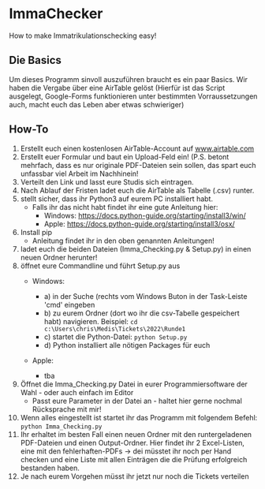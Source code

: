 # ImmaChecker
How to make Immatrikulationschecking easy!

## Die Basics

Um dieses Programm sinvoll auszuführen braucht es ein paar Basics.
Wir haben die Vergabe über eine AirTable gelöst (Hierfür ist das Script ausgelegt, Google-Forms funktionieren unter bestimmten Vorraussetzungen auch, macht euch das Leben aber etwas schwieriger)

## How-To
1. Erstellt euch einen kostenlosen AirTable-Account auf www.airtable.com
2. Erstellt euer Formular und baut ein Upload-Feld ein! (P.S. betont mehrfach, dass es nur originale PDF-Dateien sein sollen, das spart euch unfassbar viel Arbeit im Nachhinein!
3. Verteilt den Link und lasst eure Studis sich eintragen.
4. Nach Ablauf der Fristen ladet euch die AirTable als Tabelle (.csv) runter.
5. stellt sicher, dass ihr Python3 auf eurem PC installiert habt.
   - Falls ihr das nicht habt findet ihr eine gute Anleitung hier: 
     - Windows: https://docs.python-guide.org/starting/install3/win/
     - Apple: https://docs.python-guide.org/starting/install3/osx/
6. Install pip
   - Anleitung findet ihr in den oben genannten Anleitungen!
7. ladet euch die beiden Dateien (Imma_Checking.py & Setup.py) in einen neuen Ordner herunter!
8. öffnet eure Commandline und führt Setup.py aus
   - Windows: 
     - a) in der Suche (rechts vom Windows Buton in der Task-Leiste 'cmd' eingeben
     - b) zu eurem Ordner (dort wo ihr die csv-Tabelle gespeichert habt) navigieren. Beispiel: `cd c:\Users\chris\Medis\Tickets\2022\Runde1`
     - c) startet die Python-Datei: `python Setup.py`
     - d) Python installiert alle nötigen Packages für euch

    - Apple:
      - tba
9. Öffnet die Imma_Checking.py Datei in eurer Programmiersoftware der Wahl - oder auch einfach im Editor
   - Passt eure Parameter in der Datei an - haltet hier gerne nochmal Rücksprache mit mir!
10. Wenn alles eingestellt ist startet ihr das Programm mit folgendem Befehl: `python Imma_Checking.py`
11. Ihr erhaltet im besten Fall einen neuen Ordner mit den runtergeladenen PDF-Dateien und einen Output-Ordner. Hier findet ihr 2 Excel-Listen, eine mit den fehlerhaften-PDFs -> dei müsstet ihr noch per Hand checken und eine Liste mit allen Einträgen die die Prüfung erfolgreich bestanden haben. 
12. Je nach eurem Vorgehen müsst ihr jetzt nur noch die Tickets verteilen

